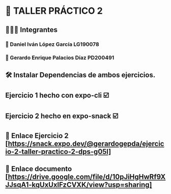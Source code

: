 # 📝 TALLER PRÁCTICO 2
## 👨🏼‍💻 Integrantes
### 🪪 Daniel Iván López García LG190078 
### 🪪 Gerardo Enrique Palacios Díaz PD200491

##  🛠️ Instalar Dependencias de ambos ejercicios.

## Ejercicio 1 hecho con expo-cli ☑️
## Ejercicio 2 hecho en expo-snack ☑️

## 🔗 Enlace Ejercicio 2 [https://snack.expo.dev/@gerardogepda/ejercicio-2-taller-practico-2-dps-g05l]

## 🔗 Enlace documento [https://drive.google.com/file/d/10pJiHgHwRf9XJJsqA1-kqUxUxIFzCVXK/view?usp=sharing]
